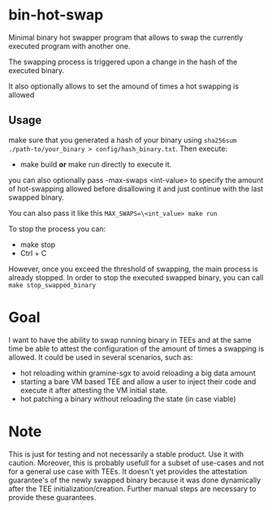 # bin-hot-swap

Minimal binary hot swapper program that allows to swap the currently executed program with another one.

The swapping process is triggered upon a change in the hash of the executed binary.

It also optionally allows to set the amound of times a hot swapping is allowed

## Usage
make sure that you generated a hash of your binary using ```sha256sum ./path-to/your_binary > config/hash_binary.txt```. Then execute:
- make build **or** make run directly to execute it.

you can also optionally pass -max-swaps \<int-value> to specify the amount of hot-swapping allowed before disallowing it and just continue with the last swapped binary.

You can also pass it like this ```MAX_SWAPS=\<int_value> make run```

To stop the process you can:
- make stop 
- Ctrl + C

However, once you exceed the threshold of swapping, the main process is already stopped.
In order to stop the executed swapped binary, you can call ```make stop_swapped_binary```

# Goal
I want to have the ability to swap running binary in TEEs and at the same time be able to attest the configuration of the amount of times a swapping is allowed.
It could be used in several scenarios, such as:

- hot reloading within gramine-sgx to avoid reloading a big data amount
- starting a bare VM based TEE and allow a user to inject their code and execute it after attesting the VM initial state.
- hot patching a binary without reloading the state (in case viable)

# Note
This is just for testing and not necessarily a stable product. Use it with caution.
Moreover, this is probably usefull for a subset of use-cases and not for a general use case with TEEs. It doesn't yet provides the attestation guarantee's of the newly swapped binary because it was done dynamically after the TEE initialization/creation.
Further manual steps are necessary to provide these guarantees. 
